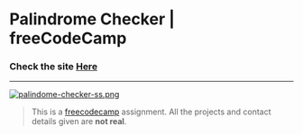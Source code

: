 # Palindrome Checker | freeCodeCamp

### Check the site [Here](https://fedehide.github.io/palindrome-checker/ " Palindrome Checker")

------------

[![palindome-checker-ss.png](https://i.postimg.cc/FHv9C9Y0/palindome-checker-ss.png)](https://postimg.cc/hfCWfRbG)


> This is a [freecodecamp](https://www.freecodecamp.org/ "freecodecamp") assignment. All the projects and contact details given are **not real**.



<!-- 
A palindrome is a word or phrase that can be read the same way forwards and backwards, ignoring punctuation, case, and spacing.

Note: You'll need to remove all non-alphanumeric characters (punctuation, spaces and symbols) and turn everything into the same case (lower or upper case) in order to check for palindromes.

You should have an input element with an id of text-input

You should have a button element with an id of check-btn

You should have a div element with an id of result

When you click on the #check-btn element without entering a value into the #text-input element, an alert should appear with the text Please input a value

When the #text-input element only contains the letter A and the #check-btn element is clicked, the #result element should contain the text A is a palindrome

When the #text-input element contains the text eye and the #check-btn element is clicked, the #result element should contain the text eye is a palindrome

When the #text-input element contains the text _eye and the #check-btn element is clicked, the #result element should contain the text _eye is a palindrome

When the #text-input element contains the text race car and the #check-btn element is clicked, the #result element should contain the text race car is a palindrome

When the #text-input element contains the text not a palindrome and the #check-btn element is clicked, the #result element should contain the text not a palindrome is not a palindrome

When the #test-input element contains the text A man, a plan, a canal. Panama and the #check-btn element is clicked, the #result element should contain the text A man, a plan, a canal. Panama is a palindrome

When the #text-input element contains the text never odd or even and the #check-btn element is clicked, the #result element should contain the text never odd or even is a palindrome

When the #text-input element contains the text nope and the #check-btn element is clicked, the #result element should contain the text nope is not a palindrome

When the #text-input element contains the text almostomla and the #check-btn element is clicked, the #result element should contain the text almostomla is not a palindrome

When the #text-input element contains the text My age is 0, 0 si ega ym. and the #check-btn element is clicked, the #result element should contain the text My age is 0, 0 si ega ym. is a palindrome

When the #text-input element contains the text 1 eye for of 1 eye. and the #check-btn element is clicked, the #result element should contain the text 1 eye for of 1 eye. is not a palindrome

When the #text-input element contains the text 0_0 (: /-\ :) 0-0 and the #check-btn element is clicked, the #result element should contain the text 0_0 (: /-\ :) 0-0 is a palindrome

When the #text-input element contains the text five|\_/|four and the #check-btn element is clicked, the #result element should contain the text five|\_/|four is not a palindrome
 -->